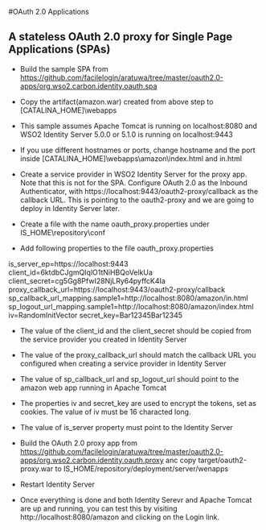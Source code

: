 #OAuth 2.0 Applications

## A stateless OAuth 2.0 proxy for Single Page Applications (SPAs)

* Build the sample SPA from https://github.com/facilelogin/aratuwa/tree/master/oauth2.0-apps/org.wso2.carbon.identity.oauth.spa

* Copy the artifact(amazon.war)  created from above step to [CATALINA_HOME]\webapps

* This sample assumes Apache Tomcat is running on localhost:8080 and WSO2 Identity Server 5.0.0 or 5.1.0 is running on localhost:9443

* If you use different hostnames or ports, change hostname and the port inside [CATALINA_HOME]\webapps\amazon\index.html and in.html

* Create a service provider in WSO2 Identity Server for the proxy app. Note that this is not for the SPA. Configure OAuth 2.0 as the Inbound Authenticator, with https://localhost:9443/oauth2-proxy/callback as the callback URL. This is pointing to the oauth2-proxy and we are going to deploy in Identity Server later.

* Create a file with the name oauth_proxy.properties under IS_HOME\repository\conf

* Add following properties to the file oauth_proxy.properties

is_server_ep=https://localhost:9443
client_id=6ktdbCJgmQIqlO1tNiHBQoVelkUa
client_secret=cg5Gg8PfwI28NjLRy64pyffcK4Ia
proxy_callback_url=https://localhost:9443/oauth2-proxy/callback
sp_callback_url_mapping.sample1=http://localhost:8080/amazon/in.html
sp_logout_url_mapping.sample1=http://localhost:8080/amazon/index.html
iv=RandomInitVector
secret_key=Bar12345Bar12345

* The value of the client_id and the client_secret should be copied from the service provider you created in Identity Server

* The value of the proxy_callback_url should match the callback URL you configured when creating a service provider in Identity Server

* The value of sp_callback_url and sp_logout_url should point to the amazon web app running in Apache Tomcat

* The properties iv and secret_key are used to encrypt the tokens, set as cookies. The value of iv must be 16 characted long.

* The value of is_server property must point to the Identity Server

* Build the OAuth 2.0 proxy app from https://github.com/facilelogin/aratuwa/tree/master/oauth2.0-apps/org.wso2.carbon.identity.oauth.proxy anc copy target/oauth2-proxy.war to IS_HOME/repository/deployment/server/wenapps

* Restart Identity Server

* Once everything is done and both Identity Serevr and Apache Tomcat are up and running, you can test this by visiting http://localhost:8080/amazon and clicking on the Login link.

